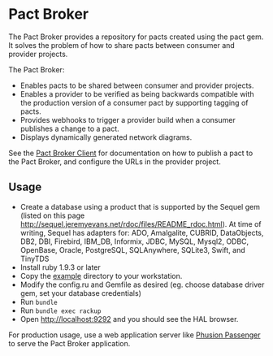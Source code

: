 # Pact Broker

The Pact Broker provides a repository for pacts created using the pact gem. It solves the problem of how to share pacts between consumer and provider projects.

The Pact Broker:

* Enables pacts to be shared between consumer and provider projects.
* Enables a provider to be verified as being backwards compatible with the production version of a consumer pact by supporting tagging of pacts.
* Provides webhooks to trigger a provider build when a consumer publishes a change to a pact.
* Displays dynamically generated network diagrams.

See the [Pact Broker Client](https://github.com/bethesque/pact_broker-client) for documentation on how to publish a pact to the Pact Broker, and configure the URLs in the provider project.


## Usage

* Create a database using a product that is supported by the Sequel gem (listed on this page http://sequel.jeremyevans.net/rdoc/files/README_rdoc.html). At time of writing, Sequel has adapters for:  ADO, Amalgalite, CUBRID, DataObjects, DB2, DBI, Firebird, IBM_DB, Informix, JDBC, MySQL, Mysql2, ODBC, OpenBase, Oracle, PostgreSQL, SQLAnywhere, SQLite3, Swift, and TinyTDS
* Install ruby 1.9.3 or later
* Copy the [example](/example) directory to your workstation.
* Modify the config.ru and Gemfile as desired (eg. choose database driver gem, set your database credentials)
* Run `bundle`
* Run `bundle exec rackup`
* Open [http://localhost:9292](http://localhost:9292) and you should see the HAL browser.

For production usage, use a web application server like [Phusion Passenger](https://www.phusionpassenger.com) to serve the Pact Broker application.

